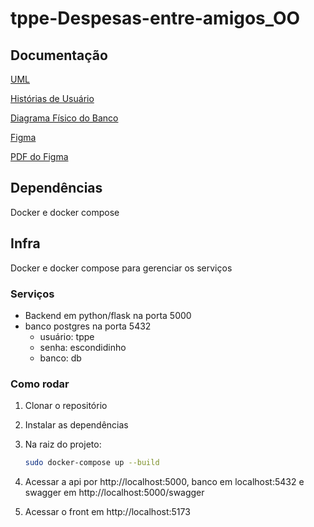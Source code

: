 # tppe-Despesas-entre-amigos_OO

## Documentação

[UML](./docs/assets/Diagrama_UML_Final.pdf)

[Histórias de Usuário](./docs/userStories.md)

[Diagrama Físico do Banco](./docs/assets/Diagrama_Fisico-1.pdf)

[Figma](https://www.figma.com/design/sp5GcAfsKQ9wpbsZPGkZbW/Crud-Operations--Community-?node-id=0-1&t=utFQ270dlViKNaR4-1)

[PDF do Figma](./docs/assets/Despesas-entre-Amigos.pdf)

## Dependências

Docker e docker compose

## Infra

Docker e docker compose para gerenciar os serviços

### Serviços
- Backend em python/flask na porta 5000
- banco postgres na porta 5432
    - usuário: tppe
    - senha: escondidinho
    - banco: db

### Como rodar

1. Clonar o repositório
2. Instalar as dependências
3. Na raiz do projeto:
    ```bash
    sudo docker-compose up --build
    ```
4. Acessar a api por http://localhost:5000, banco em localhost:5432 e swagger em http://localhost:5000/swagger

5. Acessar o front em http://localhost:5173